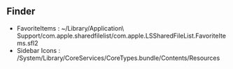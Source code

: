 ## Finder
- FavoriteItems : ~/Library/Application\ Support/com.apple.sharedfilelist/com.apple.LSSharedFileList.FavoriteItems.sfl2
- Sidebar Icons : /System/Library/CoreServices/CoreTypes.bundle/Contents/Resources
